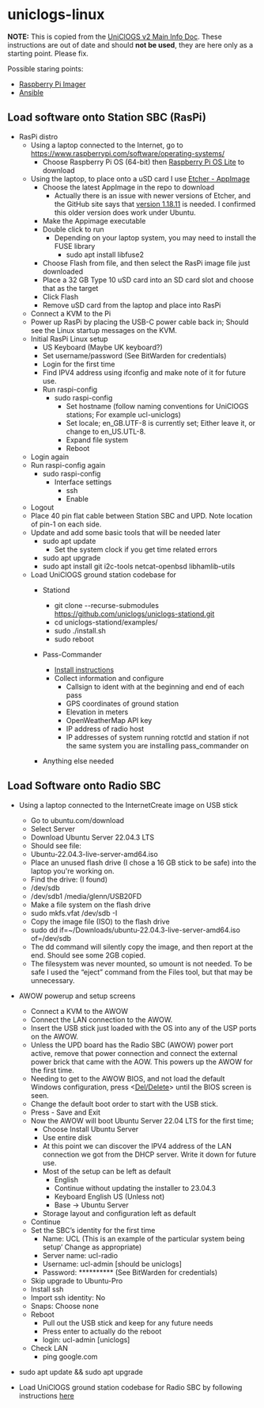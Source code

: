 # uniclogs-linux
**NOTE:** This is copied from the [UniClOGS v2 Main Info Doc](https://docs.google.com/document/d/1X3NJvZIJBoTSr9gLLe9Uswm0GSTiX_2NS_AyfrqKy0U/edit). These instructions are out of date and should **not be used**, they are here only as a starting point. Please fix.

Possible staring points:
- [Raspberry Pi Imager](https://www.raspberrypi.com/news/raspberry-pi-imager-imaging-utility/)
- [Ansible](https://docs.ansible.com/ansible/latest/index.html)


## Load software onto Station SBC (RasPi)

- RasPi distro
  - Using a laptop connected to the Internet, go to https://www.raspberrypi.com/software/operating-systems/
    - Choose  Raspberry Pi OS (64-bit) then [Raspberry Pi OS Lite](https://downloads.raspberrypi.com/raspios_lite_arm64/images/raspios_lite_arm64-2023-10-10/2023-10-10-raspios-bookworm-arm64-lite.img.xz?_gl=1*fugisi*_ga*NTI1MjkwMTM3LjE3MDAzNDk3MDI.*_ga_22FD70LWDS*MTcwMDM2MjIxNS4yLjEuMTcwMDM2MjI0Ni4wLjAuMA..) to download
  - Using the laptop, to place onto a uSD card I use [Etcher - AppImage](https://github.com/balena-io/etcher/releases/tag/v1.18.13)
    - Choose the latest AppImage in the repo to download
      - Actually there is an issue with newer versions of Etcher, and the GitHub site says that [version 1.18.11](https://github.com/balena-io/etcher/releases?page=2) is needed. I confirmed this older version does work under Ubuntu.
    - Make the Appimage executable
    - Double click to run
      - Depending on your laptop system, you may need to install the FUSE library
        - sudo apt install libfuse2
    - Choose Flash from file, and then select the RasPi image file just downloaded
    - Place a 32 GB Type 10 uSD card into an SD card slot and choose that as the target
    - Click Flash
    - Remove uSD card from the laptop and place into RasPi
  - Connect a KVM to the Pi
  - Power up RasPi by placing the USB-C power cable back in; Should see the Linux startup messages on the KVM.
  - Initial RasPi Linux setup
    - US Keyboard (Maybe UK keyboard?)
    - Set username/password (See BitWarden for credentials)
    - Login for the first time
    - Find IPV4 address using ifconfig and make note of it for future use.
    - Run raspi-config
      - sudo raspi-config
        - Set hostname (follow naming conventions for UniClOGS stations; For example ucl-uniclogs)
        - Set locale; en_GB.UTF-8 is currently set; Either leave it, or change to en_US.UTL-8.
        - Expand file system
        - Reboot
  - Login again
  - Run raspi-config again
    - sudo raspi-config
      - Interface settings
        - ssh
        - Enable
  - Logout
  - Place 40 pin flat cable between Station SBC and UPD. Note location of pin-1 on each side.
  - Update and add some basic tools that will be needed later
    - sudo apt update
      - Set the system clock if you get time related errors
    - sudo apt upgrade
    - sudo apt install git i2c-tools netcat-openbsd libhamlib-utils
  - Load UniClOGS ground station codebase for
    - Stationd
      - git clone --recurse-submodules https://github.com/uniclogs/uniclogs-stationd.git
      - cd uniclogs-stationd/examples/
      - sudo ./install.sh
      - sudo reboot

    - Pass-Commander
      - [Install instructions](https://github.com/uniclogs/uniclogs-pass_commander#installing)
      - Collect information and configure
        - Callsign to ident with at the beginning and end of each pass
        - GPS coordinates of ground station
        - Elevation in meters
        - OpenWeatherMap API key
        - IP address of radio host
        - IP addresses of system running rotctld and station if not the same system you are installing pass_commander on
    - Anything else needed

## Load Software onto Radio SBC

- Using a laptop connected to the InternetCreate image on USB stick
  - Go to ubuntu.com/download
  - Select Server
  - Download Ubuntu Server 22.04.3 LTS
  - Should see file:
  - Ubuntu-22.04.3-live-server-amd64.iso
  - Place an unused flash drive (I chose a 16 GB stick to be safe) into the laptop you're working on.
  - Find the drive: (I found)
  - /dev/sdb
  - /dev/sdb1  /media/glenn/USB20FD
  - Make a file system on the flash drive
  - sudo mkfs.vfat /dev/sdb -I
  - Copy the image file (ISO) to the flash drive
  - sudo dd if=~/Downloads/ubuntu-22.04.3-live-server-amd64.iso of=/dev/sdb
  - The dd command will silently copy the image, and then report at the end. Should see some 2GB copied.
  - The filesystem was never mounted, so umount is not needed. To be safe I used the “eject” command from the Files tool, but that may be unnecessary.

- AWOW powerup and setup screens
  - Connect a KVM to the AWOW
  - Connect the LAN connection to the AWOW.
  - Insert the USB stick just loaded with the OS into any of the USP ports on the AWOW.
  - Unless the UPD board has the Radio SBC (AWOW) power port active, remove that power connection and connect the  external power brick that came with the AOW. This powers up the AWOW for the first time.
  - Needing to get to the AWOW BIOS, and not load the default Windows configuration, press <[Del/Delete](https://awowtech.com/pages/how-to-enter-bios-settings-for-awow-mini-pc-pc-stick)> until the BIOS screen is seen. 
  - Change the default boot order to start with the USB stick.
  - Press <F4> - Save and Exit
  - Now the AWOW will boot Ubuntu Server 22.04 LTS for the first time;
    - Choose Install Ubuntu Server
    - Use entire disk
    - At this point we can discover the IPV4 address of the LAN connection we got from the DHCP server. Write it down for future use.
    - Most of the setup can be left as default
      - English
      - Continue without updating the installer to 23.04.3
      - Keyboard English US (Unless not)
      - Base -> Ubuntu Server
    - Storage layout and configuration left as default
  - Continue
  - Set the SBC’s identity for the first time
    - Name: UCL  (This is an example of the particular system being setup’ Change as appropriate)
    - Server name: ucl-radio
    - Username: ucl-admin [should be uniclogs]
    - Password: ********** (See BitWarden for credentials)
  - Skip upgrade to Ubuntu-Pro
  - Install ssh
  - Import ssh identity: No
  - Snaps: Choose none
  - Reboot
    - Pull out the USB stick and keep for any future needs
    - Press enter to actually do the reboot
    - login: ucl-admin [uniclogs]
  - Check LAN
    - ping google.com

- sudo apt update && sudo apt upgrade
- Load UniClOGS ground station codebase for Radio SBC by following instructions [here](https://github.com/uniclogs/uniclogs-sdr/blob/maint-3.10/flowgraphs/README.md#basic-setup-starting-from-a-fresh-install-of-ubuntu-server-22044-lts)



